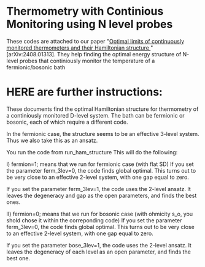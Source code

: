 # Thermometry with Continious Monitoring using N level probes
 These codes are attached to our paper "[Optimal limits of continuously monitored thermometers and their Hamiltonian structure
](https://arxiv.org/abs/2408.01313v1)" [arXiv:2408.01313]. They help finding the optimal energy structure of N-level probes that continiously monitor the temperature of a fermionic/bosonic bath


# HERE are further instructions:


These documents find the optimal Hamiltonian structure for thermometry of a continiously monitored D-level system.
The bath can be fermionic or bosonic, each of which require a different code.

In the fermionic case, the structure seems to be an effective 3-level system. Thus we also take this as an ansatz.

You run the code from 
run_ham_structure
This will do the following:

I) fermion=1; means that we run for fermionic case (with flat SD)
If you set the parameter ferm_3lev=0, the code finds global optimal.
This turns out to be very close to an effective 2-level system, with one gap equal to zero.

If you set the parameter ferm_3lev=1, the code uses the 2-level ansatz. It leaves the degeneracy and gap
as the open parameters, and finds the best ones.





II) fermion=0; means that we run for bosonic case (with ohmicity s_o, you shold chose it within the correponding code)
If you set the parameter ferm_3lev=0, the code finds global optimal.
This turns out to be very close to an effective 2-level system, with one gap equal to zero.

If you set the parameter bose_3lev=1, the code uses the 2-level ansatz. It leaves the degeneracy
of each level as an open parameter, and finds the best one.

